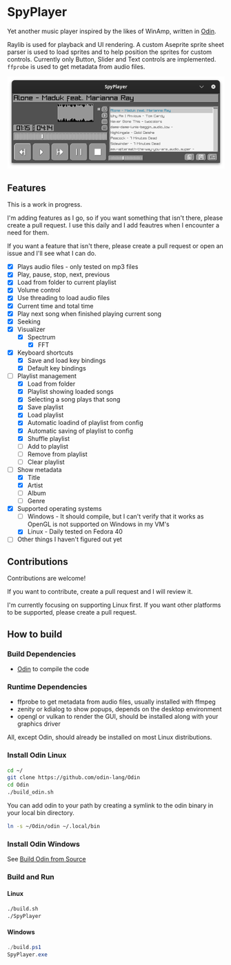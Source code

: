 # SpyPlayer

Yet another music player inspired by the likes of WinAmp, written in [Odin](https://github.com/odin-lang/Odin).

Raylib is used for playback and UI rendering. A custom Aseprite sprite sheet parser is used to load sprites and to help position the sprites for custom controls. Currently only Button, Slider and Text controls are implemented. `ffprobe` is used to get metadata from audio files.

![Screenshot](screenshots/player.png)

## Features

This is a work in progress.

I'm adding features as I go, so if you want something that isn't there, please create a pull request. I use this daily and I add feautres when I encounter a need for them.

If you want a feature that isn't there, please create a pull request or open an issue and I'll see what I can do.

- [x] Plays audio files - only tested on mp3 files
- [x] Play, pause, stop, next, previous
- [x] Load from folder to current playlist
- [x] Volume control
- [x] Use threading to load audio files
- [x] Current time and total time
- [x] Play next song when finished playing current song
- [x] Seeking
- [x] Visualizer
  - [x] Spectrum
    - [x] FFT
- [X] Keyboard shortcuts
  - [X] Save and load key bindings
  - [X] Default key bindings
- [ ] Playlist management
  - [x] Load from folder
  - [x] Playlist showing loaded songs
  - [x] Selecting a song plays that song
  - [x] Save playlist
  - [x] Load playlist
  - [x] Automatic loadind of playlist from config
  - [x] Automatic saving of playlist to config
  - [x] Shuffle playlist
  - [ ] Add to playlist
  - [ ] Remove from playlist
  - [ ] Clear playlist
- [ ] Show metadata
  - [x] Title
  - [x] Artist
  - [ ] Album
  - [ ] Genre
- [x] Supported operating systems
  - [ ] Windows - It should compile, but I can't verify that it works as OpenGL is not supported on Windows in my VM's
  - [x] Linux - Daily tested on Fedora 40
- [ ] Other things I haven't figured out yet

## Contributions

Contributions are welcome!

If you want to contribute, create a pull request and I will review it.

I'm currently focusing on supporting Linux first. If you want other platforms to be supported, please create a pull request.

## How to build

### Build Dependencies

- [Odin](https://github.com/odin-lang/Odin) to compile the code

### Runtime Dependencies

- ffprobe to get metadata from audio files, usually installed with ffmpeg
- zenity or kdialog to show popups, depends on the desktop environment
- opengl or vulkan to render the GUI, should be installed along with your graphics driver

All, except Odin, should already be installed on most Linux distributions.

### Install Odin Linux

```sh
cd ~/
git clone https://github.com/odin-lang/Odin
cd Odin
./build_odin.sh
```

You can add odin to your path by creating a symlink to the odin binary in your local bin directory.

```sh
ln -s ~/Odin/odin ~/.local/bin
```

### Install Odin Windows

See [Build Odin from Source](https://odin-lang.org/docs/install/#windows)

### Build and Run

#### Linux

```sh
./build.sh
./SpyPlayer
```

#### Windows

```powershell
./build.ps1
SpyPlayer.exe
```
